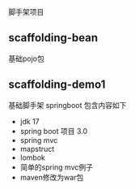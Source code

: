 脚手架项目
## scaffolding-bean
基础pojo包

## scaffolding-demo1
基础脚手架 springboot
包含内容如下
- jdk 17
- spring boot 项目  3.0
- spring  mvc
- mapstruct
- lombok
- 简单的spring mvc例子
- maven修改为war包

